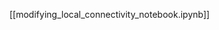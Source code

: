 <!--
# Title: 7.3 Modifying Local Connectivity
# Updated: 2025-02-04
#
# Contributors:
    # Dylan Daniels
-->

[[modifying_local_connectivity_notebook.ipynb]]

